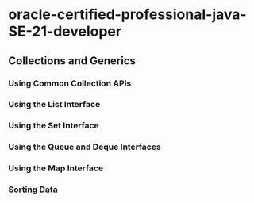 # oracle-certified-professional-java-SE-21-developer

## Collections and Generics
### Using Common Collection APIs
### Using the List Interface
### Using the Set Interface
### Using the Queue and Deque Interfaces
### Using the Map Interface
### Sorting Data
